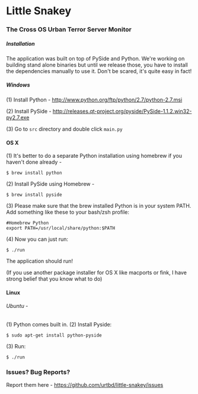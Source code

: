 # Little Snakey

### The Cross OS Urban Terror Server Monitor



##### Installation

The application was built on top of PySide and Python. We're working on building stand alone binaries but until we release those, you have to install the dependencies manually to use it. Don't be scared, it's quite easy in fact!


##### Windows 

(1) Install Python - <a href="http://www.python.org/ftp/python/2.7/python-2.7.msi">http://www.python.org/ftp/python/2.7/python-2.7.msi</a>

(2) Install PySide - <a href="http://releases.qt-project.org/pyside/PySide-1.1.2.win32-py2.7.exe">http://releases.qt-project.org/pyside/PySide-1.1.2.win32-py2.7.exe</a> 

(3) Go to `src` directory and double click `main.py`


#### OS X

(1) It's better to do a separate Python installation using homebrew if you haven't done already - 

    $ brew install python
    
(2) Install PySide using Homebrew -

    $ brew install pyside
    
(3) Please make sure that the brew installed Python is in your system PATH. Add something like these to your bash/zsh profile: 
      
    #Homebrew Python
    export PATH=/usr/local/share/python:$PATH
    
(4) Now you can just run: 

    $ ./run
    
The application should run!

(If you use another package installer for OS X like macports or fink, I have strong belief that you know what to do)


#### Linux 

###### Ubuntu - 

(1) Python comes built in. 
(2) Install Pyside:
    
    $ sudo apt-get install python-pyside
(3) Run:
   
    $ ./run
    
    
### Issues? Bug Reports? 

Report them here - <a href="https://github.com/urtbd/little-snakey/issues">https://github.com/urtbd/little-snakey/issues</a> 

